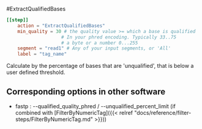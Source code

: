 #ExtractQualifiedBases


```toml
[[step]]
    action = "ExtractQualifiedBases"
    min_quality = 30 # the quality value >= which a base is qualified 
                    # In your phred encoding. Typically 33..75
                    # a byte or a number 0...255
    segment = "read1" # Any of your input segments, or 'All'
    label = "tag_name"
```

Calculate  by the percentage of bases that are 'unqualified',
that is below a user defined threshold.


## Corresponding options in other software #
 - fastp : --qualified_quality_phred / --unqualified_percent_limit (if combined with [FilterByNumericTag]({{< relref "docs/reference/filter-steps/FilterByNumericTag.md" >}}))
